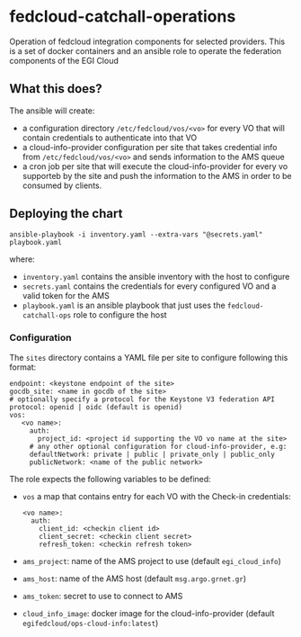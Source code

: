 # fedcloud-catchall-operations

Operation of fedcloud integration components for selected providers.
This is a set of docker containers and an ansible role to operate the
federation components of the EGI Cloud

## What this does?

The ansible will create:
- a configuration directory `/etc/fedcloud/vos/<vo>` for every VO
  that will contain credentials to authenticate into that VO
- a cloud-info-provider configuration per site that takes
  credential info from `/etc/fedcloud/vos/<vo>` and sends information
  to the AMS queue
- a cron job per site that will execute the cloud-info-provider for every
  vo supporteb by the site and push the information to the AMS in order
  to be consumed by clients.

## Deploying the chart

```
ansible-playbook -i inventory.yaml --extra-vars "@secrets.yaml" playbook.yaml
```

where:

- `inventory.yaml` contains the ansible inventory with the host to configure
- `secrets.yaml` contains the credentials for every configured VO and
  a valid token for the AMS
- `playbook.yaml` is an ansible playbook that just uses the `fedcloud-catchall-ops`
  role to configure the host

### Configuration

The `sites` directory contains a YAML file per site to configure following this
format:

```
endpoint: <keystone endpoint of the site>
gocdb_site: <name in gocdb of the site>
# optionally specify a protocol for the Keystone V3 federation API
protocol: openid | oidc (default is openid)
vos:
   <vo name>:
     auth:
       project_id: <project id supporting the VO vo name at the site>
     # any other optional configuration for cloud-info-provider, e.g:
     defaultNetwork: private | public | private_only | public_only
     publicNetwork: <name of the public network>
```

The role expects the following variables to be defined:

- `vos` a map that contains entry for each VO with the Check-in credentials:
  ```
  <vo name>:
    auth:
      client_id: <checkin client id>
      client_secret: <checkin client secret>
      refresh_token: <checkin refresh token>
  ```

- `ams_project`: name of the AMS project to use (default `egi_cloud_info`)
- `ams_host`: name of the AMS host (default `msg.argo.grnet.gr`)
- `ams_token`: secret to use to connect to AMS
- `cloud_info_image`: docker image for the cloud-info-provider
  (default `egifedcloud/ops-cloud-info:latest`)
